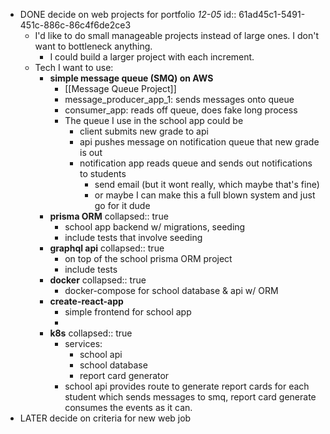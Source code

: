 - DONE decide on web projects for portfolio _12-05_
  id:: 61ad45c1-5491-451c-886c-86c4f6de2ce3
	- I'd like to do small manageable projects instead of large ones. I don't want to bottleneck anything.
		- I could build a larger project with each increment.
	- Tech I want to use:
		- **simple message queue (SMQ) on AWS**
			- [[Message Queue Project]]
			- message_producer_app_1: sends messages onto queue
			- consumer_app: reads off queue, does fake long process
			- The queue I use in the school app could be
				- client submits new grade to api
				- api pushes message on notification queue that new grade is out
				- notification app reads queue and sends out notifications to students
					- send email (but it wont really, which maybe that's fine)
					- or maybe I can make this a full blown system and just go for it dude
		- **prisma ORM**
		  collapsed:: true
			- school app backend w/ migrations, seeding
			- include tests that involve seeding
		- **graphql api**
		  collapsed:: true
			- on top of the school prisma ORM project
			- include tests
		- **docker**
		  collapsed:: true
			- docker-compose for school database & api w/ ORM
		- **create-react-app**
			- simple frontend for school app
			-
		- **k8s**
		  collapsed:: true
			- services:
				- school api
				- school database
				- report card generator
			- school api provides route to generate report cards for each student which sends messages to smq, report card generate consumes the events as it can.
- LATER decide on criteria for new web job
